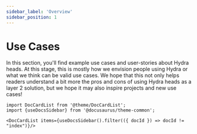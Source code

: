 ```yaml
---
sidebar_label: 'Overview'
sidebar_position: 1
---
```


# Use Cases

In this section, you'll find example use cases and user-stories about Hydra heads. At this stage, this is mostly how we envision people using Hydra or what we think can be valid use cases. We hope that this not only helps readers understand a bit more the pros and cons of using Hydra heads as a layer 2 solution, but we hope it may also inspire projects and new use cases!

```mdx-code-block
import DocCardList from '@theme/DocCardList';
import {useDocsSidebar} from '@docusaurus/theme-common';

<DocCardList items={useDocsSidebar().filter(({ docId }) => docId != "index")}/>
```
